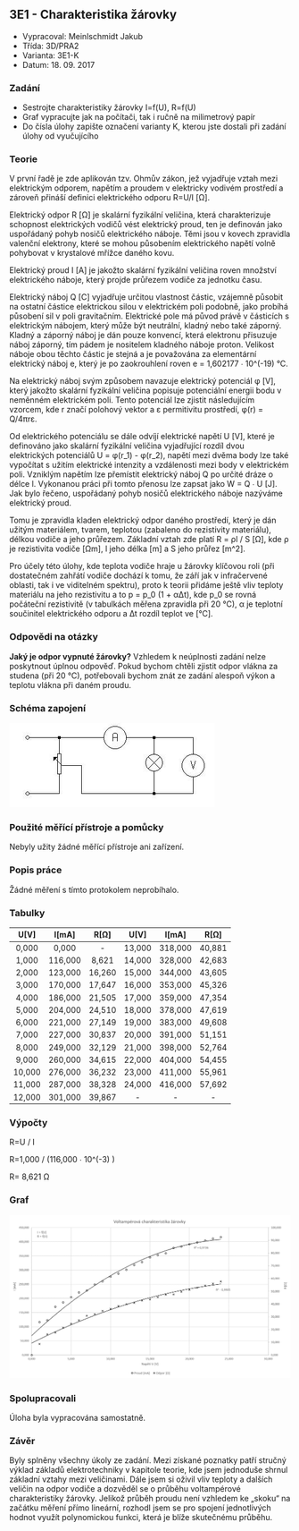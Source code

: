 ## 3E1 - Charakteristika žárovky
 - Vypracoval: Meinlschmidt Jakub
 - Třída: 3D/PRA2
 - Varianta: 3E1-K
 - Datum: 18. 09. 2017

### Zadání
 - Sestrojte charakteristiky žárovky I=f(U), R=f(U)
 - Graf vypracujte jak na počítači, tak i ručně na milimetrový papír
 - Do čísla úlohy zapište označení varianty K, kterou jste dostali při zadání úlohy od vyučujícího
 
### Teorie
V první řadě je zde aplikován tzv. Ohmův zákon, jež vyjadřuje vztah mezi elektrickým odporem, napětím a proudem v elektricky vodivém prostředí a zároveň přináší definici elektrického odporu R=U/I  [Ω].

Elektrický odpor R [Ω] je skalární fyzikální veličina, která charakterizuje schopnost elektrických vodičů vést elektrický proud, ten je definován jako uspořádaný pohyb nosičů elektrického náboje. Těmi jsou v kovech zpravidla valenční elektrony, které se mohou působením elektrického napětí volně pohybovat v krystalové mřížce daného kovu.

Elektrický proud I [A] je jakožto skalární fyzikální veličina roven množství elektrického náboje, který projde průřezem vodiče za jednotku času.
	

Elektrický náboj Q [C] vyjadřuje určitou vlastnost částic, vzájemně působit na ostatní částice elektrickou silou v elektrickém poli podobně, jako probíhá působení sil v poli gravitačním. Elektrické pole má původ právě v částicích s elektrickým nábojem, který může být neutrální, kladný nebo také záporný. Kladný a záporný náboj je dán pouze konvencí, která elektronu přisuzuje náboj záporný, tím pádem je nositelem kladného náboje proton. Velikost náboje obou těchto částic je stejná a je považována za elementární elektrický náboj e, který je po zaokrouhlení roven e = 1,602177 ∙ 10^(-19) °C.

Na elektrický náboj svým způsobem navazuje elektrický potenciál φ [V], který jakožto skalární fyzikální veličina popisuje potenciální energii bodu v neměnném elektrickém poli. Tento potenciál lze zjistit následujícím vzorcem, kde r značí polohový vektor a ε permitivitu prostředí, φ(r) = Q/4πrε.

Od elektrického potenciálu se dále odvíjí elektrické napětí U [V], které je definováno jako skalární fyzikální veličina vyjadřující rozdíl dvou elektrických potenciálů U = φ(r_1) - φ(r_2), napětí mezi dvěma body lze také vypočítat s užitím elektrické intenzity a vzdálenosti mezi body v elektrickém poli. Vzniklým napětím lze přemístit elektrický náboj Q po určité dráze o délce l. Vykonanou práci při tomto přenosu lze zapsat jako W = Q ∙ U [J]. Jak bylo řečeno, uspořádaný pohyb nosičů elektrického náboje nazýváme elektrický proud.

Tomu je zpravidla kladen elektrický odpor daného prostředí, který je dán užitým materiálem, tvarem, teplotou (zabaleno do rezistivity materiálu), délkou vodiče a jeho průřezem. Základní vztah zde platí R = ρl / S [Ω], kde ρ je rezistivita vodiče [Ωm], l jeho délka [m] a S jeho průřez [m^2].

Pro účely této úlohy, kde teplota vodiče hraje u žárovky klíčovou roli (při dostatečném zahřátí vodiče dochází k tomu, že září jak v infračervené oblasti, tak i ve viditelném spektru), proto k teorii přidáme ještě vliv teploty materiálu na jeho rezistivitu a to p = p_0 (1 + α∆t), kde p_0 se rovná počáteční rezistivitě (v tabulkách měřena zpravidla při 20 °C), α je teplotní součinitel elektrického odporu a ∆t rozdíl teplot ve [°C].

### Odpovědi na otázky
**Jaký je odpor vypnuté žárovky?** Vzhledem k neúplnosti zadání nelze poskytnout úplnou odpověď. Pokud bychom chtěli zjistit odpor vlákna za studena (při 20 °C), potřebovali bychom znát ze zadání alespoň výkon a teplotu vlákna při daném proudu.

### Schéma zapojení
![alt text](https://github.com/jmeinlschmidt/mereni-sps-cl/blob/master/3E/3E1/3E1-schema.jpg "Schéma zapojení")

### Použité měřící přístroje a pomůcky
Nebyly užity žádné měřící přístroje ani zařízení.

### Popis práce
Žádné měření s tímto protokolem neprobíhalo.

### Tabulky
**U[V]**|**I[mA]**|**R[Ω]**|**U[V]**|**I[mA]**|**R[Ω]**
:-----:|:-----:|:-----:|:-----:|:-----:|:-----:
0,000|0,000| - |13,000|318,000|40,881
1,000|116,000|8,621|14,000|328,000|42,683
2,000|123,000|16,260|15,000|344,000|43,605
3,000|170,000|17,647|16,000|353,000|45,326
4,000|186,000|21,505|17,000|359,000|47,354
5,000|204,000|24,510|18,000|378,000|47,619
6,000|221,000|27,149|19,000|383,000|49,608
7,000|227,000|30,837|20,000|391,000|51,151
8,000|249,000|32,129|21,000|398,000|52,764
9,000|260,000|34,615|22,000|404,000|54,455
10,000|276,000|36,232|23,000|411,000|55,961
11,000|287,000|38,328|24,000|416,000|57,692
12,000|301,000|39,867| - | - | -

### Výpočty
R=U / I

R=1,000 / (116,000 ∙ 10^(-3) )

R= 8,621 Ω

### Graf
![alt text](https://github.com/jmeinlschmidt/mereni-sps-cl/blob/master/3E/3E1/3E1-graf.png "Graf")

### Spolupracovali
Úloha byla vypracována samostatně.

### Závěr
Byly splněny všechny úkoly ze zadání. Mezi získané poznatky patří stručný výklad základů elektrotechniky v kapitole teorie, kde jsem jednoduše shrnul základní vztahy mezi veličinami. Dále jsem si oživil vliv teploty a dalších veličin na odpor vodiče a dozvěděl se o průběhu voltampérové charakteristiky žárovky. Jelikož průběh proudu není vzhledem ke „skoku“ na začátku měření přímo lineární, rozhodl jsem se pro spojení jednotlivých hodnot využít polynomickou funkci, která je blíže skutečnému průběhu.
